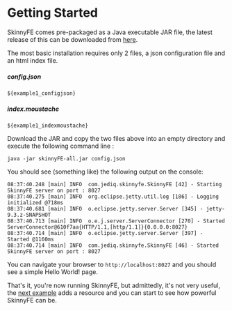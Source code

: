 # Getting Started

SkinnyFE comes pre-packaged as a Java executable JAR file, the latest release of this can be downloaded from [here](http://skinnyfe.jediq.com/skinnyFE-all.jar).

The most basic installation requires only 2 files, a json configuration file and an html index file.  

##### config.json
```
${example1_configjson}
```

##### index.moustache
```
${example1_indexmoustache}
```

Download the JAR and copy the two files above into an empty directory and execute the following command line :

    java -jar skinnyFE-all.jar config.json
    
You should see (something like) the following output on the console:
```
08:37:40.248 [main] INFO  com.jediq.skinnyfe.SkinnyFE [42] - Starting SkinnyFE server on port : 8027
08:37:40.275 [main] INFO  org.eclipse.jetty.util.log [186] - Logging initialized @718ms
08:37:40.681 [main] INFO  o.eclipse.jetty.server.Server [345] - jetty-9.3.z-SNAPSHOT
08:37:40.713 [main] INFO  o.e.j.server.ServerConnector [270] - Started ServerConnector@610f7aa{HTTP/1.1,[http/1.1]}{0.0.0.0:8027}
08:37:40.714 [main] INFO  o.eclipse.jetty.server.Server [397] - Started @1160ms
08:37:40.714 [main] INFO  com.jediq.skinnyfe.SkinnyFE [46] - Started SkinnyFE server on port : 8027
```

You can navigate your browser to `http://localhost:8027` and you should see a simple Hello World! page.

That's it, you're now running SkinnyFE, but admittedly, it's not very useful, the [next example](Examples) adds a resource and you can start
to see how powerful SkinnyFE can be.

